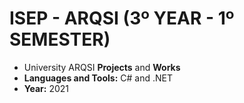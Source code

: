 # ISEP - ARQSI (3º YEAR - 1º SEMESTER)
* University ARQSI **Projects** and **Works**
* **Languages and Tools:** C# and .NET
* **Year:** 2021
